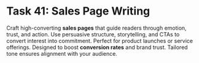 # Task 41: Sales Page Writing

Craft high-converting **sales pages** that guide readers through emotion, trust, and action. Use persuasive structure, storytelling, and CTAs to convert interest into commitment. Perfect for product launches or service offerings. Designed to boost **conversion rates** and brand trust. Tailored tone ensures alignment with your audience.
